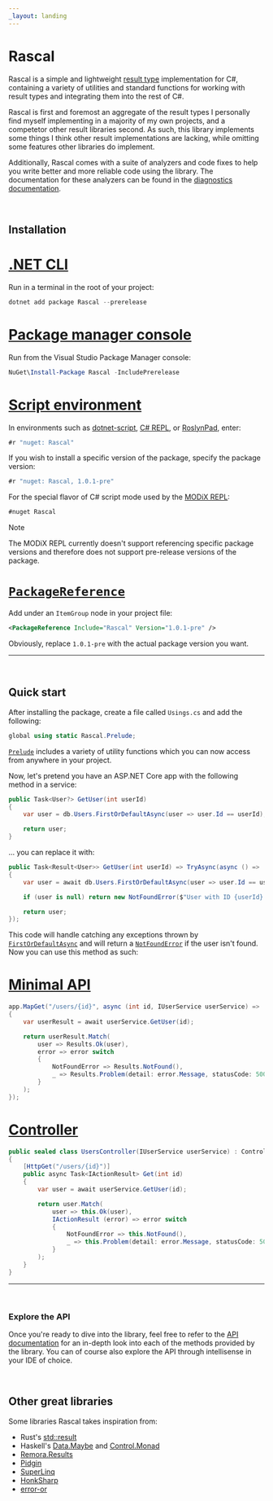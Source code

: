 ```yaml
---
_layout: landing
---
```


# Rascal

Rascal is a simple and lightweight [result type](https://www.youtube.com/watch?v=srQt1NAHYC0&t=1018s) implementation for C#, containing a variety of utilities and standard functions for working with result types and integrating them into the rest of C#.

Rascal is first and foremost an aggregate of the result types I personally find myself implementing in a majority of my own projects, and a competetor other result libraries second. As such, this library implements some things I think other result implementations are lacking, while omitting some features other libraries do implement.

Additionally, Rascal comes with a suite of analyzers and code fixes to help you write better and more reliable code using the library. The documentation for these analyzers can be found in the [diagnostics documentation](/diagnostics/index.html).

<br/>

## Installation

# [.NET CLI](#tab/cli)

Run in a terminal in the root of your project:

```ps1
dotnet add package Rascal --prerelease
```

# [Package manager console](#tab/pm)

Run from the Visual Studio Package Manager console:

```ps1
NuGet\Install-Package Rascal -IncludePrerelease
```

# [Script environment](#tab/repl)

In environments such as [dotnet-script](https://github.com/dotnet-script/dotnet-script), [C# REPL](https://github.com/waf/CSharpRepl), or [RoslynPad](https://roslynpad.net), enter:

```cs
#r "nuget: Rascal"
```

If you wish to install a specific version of the package, specify the package version:

```cs
#r "nuget: Rascal, 1.0.1-pre"
```

For the special flavor of C# script mode used by the [MODiX REPL](https://github.com/discord-csharp/CSharpRepl):

```cs
#nuget Rascal
```

> [!NOTE]
> The MODiX REPL currently doesn't support referencing specific package versions and therefore does not support pre-release versions of the package.

# [`PackageReference`](#tab/csproj)

Add under an `ItemGroup` node in your project file:

```xml
<PackageReference Include="Rascal" Version="1.0.1-pre" />
```

Obviously, replace `1.0.1-pre` with the actual package version you want.

---

<br/>

## Quick start

After installing the package, create a file called `Usings.cs` and add the following:

```cs
global using static Rascal.Prelude;
```

[`Prelude`](/api/Rascal.Prelude.html) includes a variety of utility functions which you can now access from anywhere in your project.

Now, let's pretend you have an ASP.NET Core app with the following method in a service:

```cs
public Task<User?> GetUser(int userId)
{
    var user = db.Users.FirstOrDefaultAsync(user => user.Id == userId);

    return user;
}
```

... you can replace it with:

```cs
public Task<Result<User>> GetUser(int userId) => TryAsync(async () =>
{
    var user = await db.Users.FirstOrDefaultAsync(user => user.Id == userId);

    if (user is null) return new NotFoundError($"User with ID {userId} does not exist.");

    return user;
});
```

This code will handle catching any exceptions thrown by [`FirstOrDefaultAsync`](https://learn.microsoft.com/en-us/dotnet/api/system.data.entity.queryableextensions.firstordefaultasync) and will return a [`NotFoundError`](/api/Rascal.Errors.NotFoundError.html) if the user isn't found. Now you can use this method as such:

# [Minimal API](#tab/minimal)

```cs
app.MapGet("/users/{id}", async (int id, IUserService userService) =>
{
    var userResult = await userService.GetUser(id);

    return userResult.Match(
        user => Results.Ok(user),
        error => error switch
        {
            NotFoundError => Results.NotFound(),
            _ => Results.Problem(detail: error.Message, statusCode: 500)
        }
    );
});
```

# [Controller](#tab/controller)

```cs
public sealed class UsersController(IUserService userService) : ControllerBase
{
    [HttpGet("/users/{id}")]
    public async Task<IActionResult> Get(int id)
    {
        var user = await userService.GetUser(id);

        return user.Match(
            user => this.Ok(user),
            IActionResult (error) => error switch
            {
                NotFoundError => this.NotFound(),
                _ => this.Problem(detail: error.Message, statusCode: 500)
            }
        );
    }
}
```

---

<br/>

### Explore the API

Once you're ready to dive into the library, feel free to refer to the [API documentation](/api/index.html) for an in-depth look into each of the methods provided by the library. You can of course also explore the API through intellisense in your IDE of choice.

<br/>

## Other great libraries

Some libraries Rascal takes inspiration from:

- Rust's [std::result](https://doc.rust-lang.org/std/result)
- Haskell's [Data.Maybe](https://hackage.haskell.org/package/base-4.19.0.0/docs/Data-Maybe.html) and [Control.Monad](https://hackage.haskell.org/package/base-4.19.0.0/docs/Control-Monad.html)
- [Remora.Results](https://github.com/Remora/Remora.Results)
- [Pidgin](https://github.com/benjamin-hodgson/Pidgin)
- [SuperLinq](https://github.com/viceroypenguin/SuperLinq)
- [HonkSharp](https://github.com/asc-community/HonkSharp)
- [error-or](https://github.com/amantinband/error-or)
